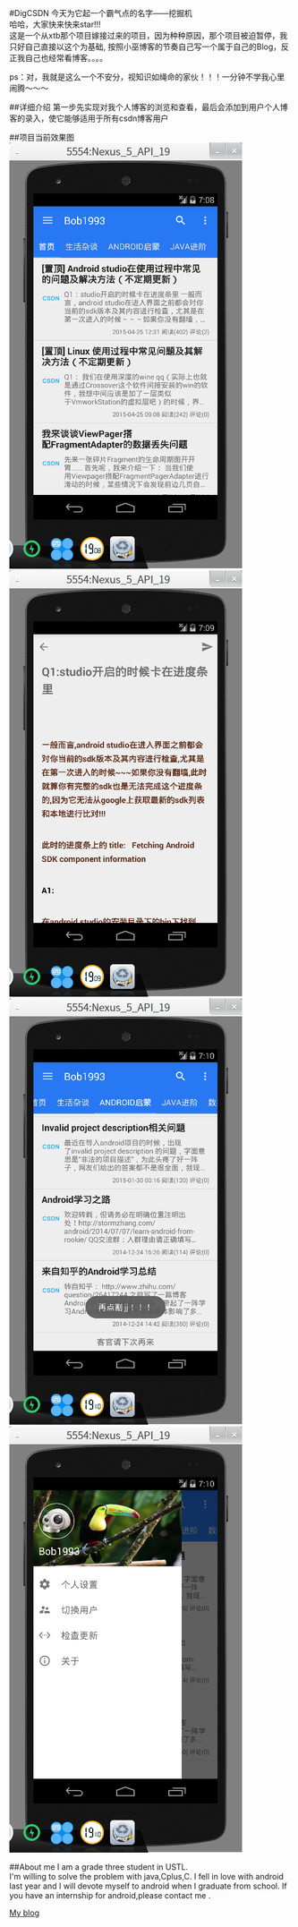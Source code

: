 
#DigCSDN
今天为它起一个霸气点的名字——挖掘机<br>
哈哈，大家快来快来star!!!<br>
这是一个从xtb那个项目嫁接过来的项目，因为种种原因，那个项目被迫暂停，我只好自己直接以这个为基础,
按照小巫博客的节奏自己写一个属于自己的Blog，反正我自己也经常看博客。。。。

ps：对，我就是这么一个不安分，视知识如绳命的家伙！！！一分钟不学我心里闹腾～～～

##详细介绍
第一步先实现对我个人博客的浏览和查看，最后会添加到用户个人博客的录入，使它能够适用于所有csdn博客用户

##项目当前效果图
![](https://github.com/Bob1993/ImageCache/blob/master/Images/15.png)
![](https://github.com/Bob1993/ImageCache/blob/master/Images/16.png)
![](https://github.com/Bob1993/ImageCache/blob/master/Images/17.png)
![](https://github.com/Bob1993/ImageCache/blob/master/Images/18.png)

##About me
I am a grade three student in USTL.<br>
 I'm willing to solve the problem with java,Cplus,C. I fell in love with android last year and I will devote myself to android when I graduate from school. If you have an internship for android,please contact me .<br>

[My blog](http://blog.csdn.net/bob1993_Dev)
